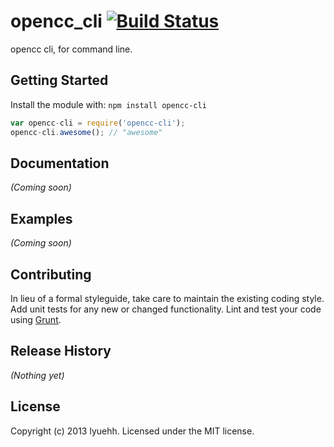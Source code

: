 # opencc_cli [![Build Status](https://secure.travis-ci.org/lyuehh/opencc-cli.png?branch=master)](http://travis-ci.org/lyuehh/opencc-cli)

opencc cli, for command line.

## Getting Started
Install the module with: `npm install opencc-cli`

```javascript
var opencc-cli = require('opencc-cli');
opencc-cli.awesome(); // "awesome"
```

## Documentation
_(Coming soon)_

## Examples
_(Coming soon)_

## Contributing
In lieu of a formal styleguide, take care to maintain the existing coding style. Add unit tests for any new or changed functionality. Lint and test your code using [Grunt](http://gruntjs.com/).

## Release History
_(Nothing yet)_

## License
Copyright (c) 2013 lyuehh. Licensed under the MIT license.
